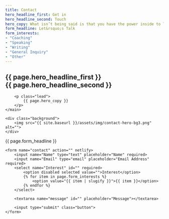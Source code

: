 ```yaml
---
title: Contact
hero_headline_first: Get in
hero_headline_second: Touch
hero_copy: What isn’t being said is that you have the power inside to light up your life again. It’s time. Let me show you how.
form_headline: Let&rsquo;s Talk
form_interests:
- "Coaching"
- "Speaking"
- "Writing"
- "General Inquiry"
- "Other"
---
```


<section class="section hero contact__hero">
    <main>
        <h1>{{ page.hero_headline_first }}
            <br class="hide--mobile">
            <span class="shift">
                {{ page.hero_headline_second }}
            </span>
        </h1>

        <p class="lead">
            {{ page.hero_copy }}
        </p>
    </main>

    <div class="background">
        <img src="{{ site.baseurl }}/assets/img/contact-hero-bg3.png" alt="">
    </div>
</section>

<section class="section contact__form">
    <a class="anchor" id="contact__form"></a> 
    <p class="caption">
        {{ page.form_headline }}
    </p>

    <form name="contact" action="" netlify>
        <input name="Name" type="text" placeholder="Name" required>
        <input name="Email" type="email" placeholder="Email Address" required>
        <select name="Interest" id="" required>
            <option disabled selected value="">Interest</option>
            {% for item in page.form_interests %}
                <option value="{{ item | slugify }}">{{ item }}</option>
            {% endfor %}
        </select>

        <textarea name="message" id="" placeholder="Message"></textarea>

        <input type="submit" class="button">
    </form>
</section>